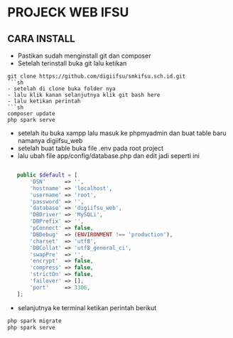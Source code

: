 # PROJECK WEB IFSU

## CARA INSTALL

- Pastikan sudah menginstall git dan composer
- Setelah terinstall buka git lalu ketikan 
```
git clone https://github.com/digiifsu/smkifsu.sch.id.git
```sh
- setelah di clone buka folder nya
- lalu klik kanan selanjutnya klik git bash here
- lalu ketikan perintah
```sh
composer update
php spark serve
```
- setelah itu buka xampp lalu masuk ke phpmyadmin dan buat table baru namanya digiifsu_web
- setelah buat table buka file .env pada root project
- lalu ubah file app/config/database.php dan edit jadi seperti ini
 ```php
 
    public $default = [
        'DSN'      => '',
        'hostname' => 'localhost',
        'username' => 'root',
        'password' => '',
        'database' => 'digiifsu_web',
        'DBDriver' => 'MySQLi',
        'DBPrefix' => '',
        'pConnect' => false,
        'DBDebug'  => (ENVIRONMENT !== 'production'),
        'charset'  => 'utf8',
        'DBCollat' => 'utf8_general_ci',
        'swapPre'  => '',
        'encrypt'  => false,
        'compress' => false,
        'strictOn' => false,
        'failover' => [],
        'port'     => 3306,
    ];
 ```
 - selanjutnya ke terminal ketikan perintah berikut
 ```sh
php spark migrate
php spark serve
```

